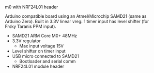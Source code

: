 m0 with NRF24L01 header

Arduino compatible board using an Atmel/Microchip SAMD21 (same as Arduino Zero). Built in 3.3V linear vreg. 1 timer input has level shifter (for Frsky Taranis PPM input).

- SAMD21 ARM Core M0+ 48MHz
- 3.3V regulator
    + Max input voltage 15V
- Level shifter on timer input
- USB micro connected to SAMD21
    + Bootloader and serial comm
- NRF24L01 module header
